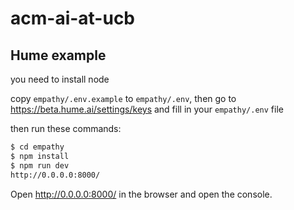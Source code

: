 # acm-ai-at-ucb

## Hume example

you need to install node

copy `empathy/.env.example` to `empathy/.env`, then go to https://beta.hume.ai/settings/keys and fill in your `empathy/.env` file

then run these commands:

```sh
$ cd empathy
$ npm install
$ npm run dev
http://0.0.0.0:8000/
```

Open http://0.0.0.0:8000/ in the browser and open the console.
